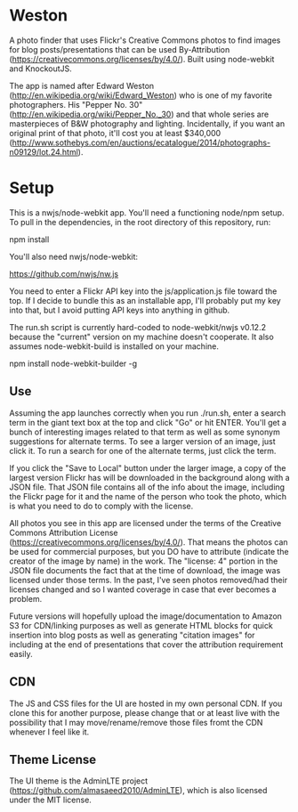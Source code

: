 # Weston
A photo finder that uses Flickr's Creative Commons photos to find images for blog posts/presentations that can be used By-Attribution (https://creativecommons.org/licenses/by/4.0/). Built using node-webkit and KnockoutJS.

The app is named after Edward Weston (http://en.wikipedia.org/wiki/Edward_Weston) who is one of my favorite photographers. His "Pepper No. 30" (http://en.wikipedia.org/wiki/Pepper_No._30) and that whole series are
masterpieces of B&W photography and lighting. Incidentally, if you want an original print of that photo, it'll cost you at least $340,000 (http://www.sothebys.com/en/auctions/ecatalogue/2014/photographs-n09129/lot.24.html).

# Setup
This is a nwjs/node-webkit app. You'll need a functioning node/npm setup. To pull in the dependencies, in the root directory of this repository, run:

npm install

You'll also need nwjs/node-webkit:

https://github.com/nwjs/nw.js

You need to enter a Flickr API key into the js/application.js file toward the top. If I decide to bundle this as an installable app, I'll probably put my key into that, but I avoid putting API keys into anything in github.

The run.sh script is currently hard-coded to node-webkit/nwjs v0.12.2 because the "current" version on my machine doesn't cooperate. It also assumes node-webkit-build is installed on your machine.

npm install node-webkit-builder -g

## Use
Assuming the app launches correctly when you run ./run.sh, enter a search term in the giant text box at the top and click "Go" or hit ENTER. You'll get a bunch of interesting images related to that term as well as some synonym suggestions for alternate terms. To see a larger version of an image, just click it. To run a search for one of the alternate terms, just click the term.

If you click the "Save to Local" button under the larger image, a copy of the largest version Flickr has will be downloaded in the background along with a JSON file. That JSON file contains all of the info about the image, including the Flickr page for it and the name of the person who took the photo, which is what you need to do to comply with the license.

All photos you see in this app are licensed under the terms of the Creative Commons Attribution License (https://creativecommons.org/licenses/by/4.0/). That means the photos can be used for commercial purposes, but you DO have to attribute (indicate the creator of the image by name) in the work. The "license: 4" portion in the JSON file documents the fact that at the time of download, the image was licensed under those terms. In the past, I've seen photos removed/had their licenses changed and so I wanted coverage in case that ever becomes a problem.

Future versions will hopefully upload the image/documentation to Amazon S3 for CDN/linking purposes as well as generate HTML blocks for quick insertion into blog posts as well as generating "citation images" for including at the end of presentations that cover the attribution requirement easily.

## CDN
The JS and CSS files for the UI are hosted in my own personal CDN. If you clone this for another purpose, please
change that or at least live with the possibility that I may move/rename/remove those files fromt the CDN whenever I feel like it.

## Theme License
The UI theme is the AdminLTE project (https://github.com/almasaeed2010/AdminLTE), which is also licensed under the MIT license.
